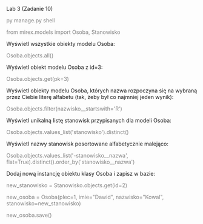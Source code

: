 Lab 3 (Zadanie 10)

<span style="color:gray">py manage.py shell</span>

<span style="color:gray">from mirex.models import Osoba, Stanowisko</span>


Wyświetl wszystkie obiekty modelu Osoba:

<span style="color:gray">Osoba.objects.all()</span>


Wyświetl obiekt modelu Osoba z id=3:

<span style="color:gray">Osoba.objects.get(pk=3)</span>


Wyświetl obiekty modelu Osoba, których nazwa rozpoczyna się na wybraną przez Ciebie literę alfabetu (tak, żeby był co najmniej jeden wynik):

<span style="color:gray">Osoba.objects.filter(nazwisko__startswith='R')</span>


Wyświetl unikalną listę stanowisk przypisanych dla modeli Osoba:

<span style="color:gray">Osoba.objects.values_list('stanowisko').distinct()</span>


Wyświetl nazwy stanowisk posortowane alfabetycznie malejąco:

<span style="color:gray">Osoba.objects.values_list('-stanowisko__nazwa', flat=True).distinct().order_by('stanowisko__nazwa')</span>


Dodaj nową instancję obiektu klasy Osoba i zapisz w bazie:

<span style="color:gray">new_stanowisko = Stanowisko.objects.get(id=2)</span>

<span style="color:gray">new_osoba = Osoba(plec=1, imie="Dawid", nazwisko="Kowal", stanowisko=new_stanowisko)</span>

<span style="color:gray">new_osoba.save()</span>
